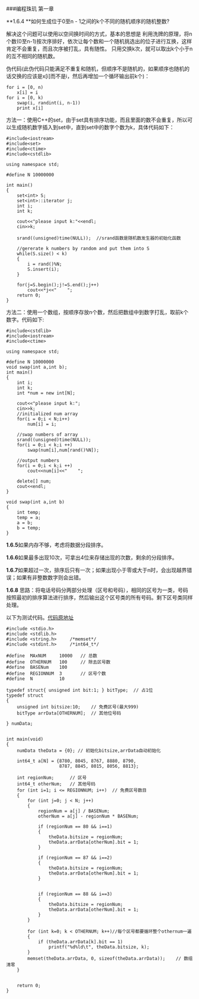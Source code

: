 ###编程珠玑 第一章


**1.6.4 **如何生成位于0至n - 1之间的k个不同的随机顺序的随机整数?

解决这个问题可以使用以空间换时间的方式，基本的思想是 利用洗牌的原理，将n个数(0至n-1)按次序排好，依次让每个数和一个随机挑选出的位子进行互换，这样肯定不会重复，而且次序被打乱，具有随性。 只用交换k次，就可以取出k个小于n的互不相同的随机数。

伪代码(此伪代码只能满足不重复和随机，但顺序不是随机的，如果顺序也随机的话交换的应该是x[i]而不是i，然后再增加一个循环输出前k个)：

	for i = [0, n)
		x[i] = i
	for i = [0, k)
		swap(i, randint(i, n-1))
		print x[i]
		
方法一：使用C++的set，由于set具有排序功能，而且里面的数不会重复，所以可以生成随机数字插入到set中，直到set中的数字个数为k，具体代码如下：
	
	#include<iostream>  
	#include<set>  
	#include<ctime>  
	#include<cstdlib>  
	  
	using namespace std;  
	  
	#define N 10000000  
	  
	int main()  
	{  
	    set<int> S;  
	    set<int>::iterator j;  
	    int i;  
	    int k;  
	  
	    cout<<"please input k:"<<endl;  
	    cin>>k;  
	  
	    srand((unsigned)time(NULL));  //srand函数是随机数发生器的初始化函数
	      
	    //gererate k numbers by random and put them into S  
	    while(S.size() < k)  
	    {  
	        i = rand()%N;  
	        S.insert(i);  
	    }  
	  
	    for(j=S.begin();j!=S.end();j++)  
	        cout<<*j<<"    ";  
	    return 0;  
	}  

方法二：使用一个数组，按顺序存放n个数，然后把数组中到数字打乱，取前k个数字。代码如下:
	
	#include<cstdlib>  
	#include<iostream>  
	#include<ctime>  
	  
	using namespace std;  
	  
	#define N 10000000  
	void swap(int a,int b);  
	int main()  
	{  
	    int i;  
	    int k;  
	    int *num = new int[N];  
	  
	    cout<<"please input k:";  
	    cin>>k;  
	    //initialized num array  
	    for(i = 0;i < N;i++)  
	        num[i] = i;  
	  
	    //swap numbers of array  
	    srand((unsigned)time(NULL));  
	    for(i = 0;i < k;i ++)  
	        swap(num[i],num[rand()%N]);  
	  
	    //output numbers  
	    for(i = 0;i < k;i ++)  
	        cout<<num[i]<<"    ";  
	      
	    delete[] num;  
	    cout<<endl;  
	}  
	  
	void swap(int a,int b)  
	{  
	    int temp;  
	    temp = a;  
	    a = b;  
	    b = temp;  
	}  

**1.6.5**如果内存不够，考虑将数据分段排序。

**1.6.6**如果最多出现10次，可拿出4位来存储出现的次数，剩余的分段排序。

**1.6.7**如果超过一次，排序后只有一次；如果出现小于零或大于n时，会出现越界错误；如果有非整数数字则会出错。

**1.6.8**
思路：将电话号码分两部分处理（区号和号码），相同的区号为一类，号码按照最初的排序算法进行排序，然后输出这个区号类的所有号码。剩下区号类同样处理。

以下为测试代码。[代码原地址](http://blog.csdn.net/johnnyhu90/article/details/11786035)
	
	#include <stdio.h>
	#include <stdlib.h>
	#include <string.h>     /*memset*/
	#include <stdint.h>     /*int64_t*/
	
	#define  MAxNUM     10000   // 总数
	#define  OTHERNUM   100     // 除去区号数
	#define  BASENum    100 
	#define  REGIONNUM  3       // 区号个数
	#define  N          10
	
	typedef struct{ unsigned int bit:1; } bitType;  // 占1位
	typedef struct
	{
	    unsigned int bitsize:10;    // 免费区号(最大999)
	    bitType arrData[OTHERNUM];  // 其他位号码
	
	} numData;
	
	
	int main(void)
	{
	    numData theData = {0}; // 初始化bitsize,arrData自动初始化
	
	    int64_t a[N] = {8780, 8045, 8767, 8880, 8790, 
	                    8787, 8845, 8015, 8056, 8813};
	
	    int regionNum;      // 区号
	    int64_t otherNum;   // 其他号码
	    for (int i=1; i <= REGIONNUM; i++)  // 免费区号数目
	    {
	        for (int j=0; j < N; j++)
	        {
	            regionNum = a[j] / BASENum;
	            otherNum = a[j] - regionNum * BASENum;
	
	            if (regionNum == 80 && i==1)
	            {
	                theData.bitsize = regionNum;
	                theData.arrData[otherNum].bit = 1;      
	            }
	
	            if (regionNum == 87 && i==2)
	            {
	                theData.bitsize = regionNum;
	                theData.arrData[otherNum].bit = 1;
	            }
	
	
	            if (regionNum == 88 && i==3)
	            {
	                theData.bitsize = regionNum;
	                theData.arrData[otherNum].bit = 1;
	            }           
	        }
	
	        for (int k=0; k < OTHERNUM; k++)//每个区号都要循环整个othernum一遍
	        {
	            if (theData.arrData[k].bit == 1)
	                printf("%d%ld\t", theData.bitsize, k);
	        }
	        memset(theData.arrData, 0, sizeof(theData.arrData));    // 数组清零
	    }
	
	
	    return 0;
	}